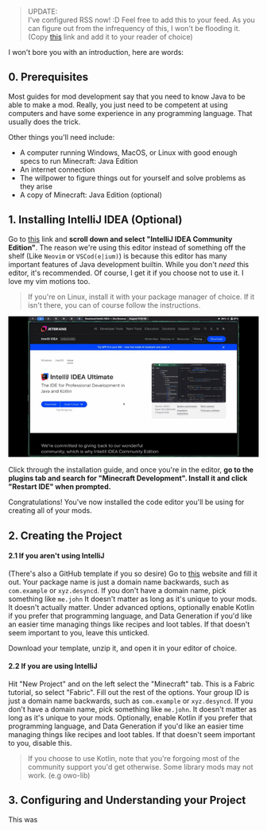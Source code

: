 > UPDATE: <br>
> I've configured RSS now! :D Feel free to add this to your feed. As you can figure out from the infrequency of this, I won't be flooding it. <br>
> (Copy <a href="https://desyncd.xyz/blog/rss.rss">this</a> link and add it to your reader of choice)

I won't bore you with an introduction, here are words:

## 0. Prerequisites
Most guides for mod development say that you need to know Java to be able to make a mod. Really, you just need to be competent at using computers and have some experience in any programming language. That usually does the trick.

Other things you'll need include:

- A computer running Windows, MacOS, or Linux with good enough specs to run Minecraft: Java Edition
- An internet connection
- The willpower to figure things out for yourself and solve problems as they arise
- A copy of Minecraft: Java Edition (optional)

## 1. Installing IntelliJ IDEA (Optional)
Go to [this](https://jetbrains.com/intellij/download) link and **scroll down and select "IntelliJ IDEA Community Edition"**. The reason we're using this editor instead of something off the shelf (Like `Neovim` or `VSCod(e|ium)`) is because this editor has many important features of Java development builtin. While you don't _need_ this editor, it's recommended. Of course, I get it if you choose not to use it. I love my vim motions too.

> If you're on Linux, install it with your package manager of choice. If it isn't there, you can of course follow the instructions.

![Scroll down past the ad for "Ultimate", and download Community Edition.](./blog-assets/install_intellij.gif) 

Click through the installation guide, and once you're in the editor, **go to the plugins tab and search for "Minecraft Development". Install it and click "Restart IDE" when prompted.**

Congratulations! You've now installed the code editor you'll be using for creating all of your mods.

## 2. Creating the Project
#### 2.1 If you aren't using IntelliJ

(There's also a GitHub template if you so desire)
Go to [this](https://fabricmc.net/develop/template/) website and fill it out. Your package name is just a domain name backwards, such as `com.example` or `xyz.desyncd`. If you don't have a domain name, pick something like `me.john` It doesn't matter as long as it's unique to your mods. It doesn't actually matter. Under advanced options, optionally enable Kotlin if you prefer that programming language, and Data Generation if you'd like an easier time managing things like recipes and loot tables. If that doesn't seem important to you, leave this unticked.

Download your template, unzip it, and open it in your editor of choice.
#### 2.2 If you are using IntelliJ

Hit "New Project" and on the left select the "Minecraft" tab. This is a Fabric tutorial, so select "Fabric". Fill out the rest of the options. Your group ID is just a domain name backwards, such as `com.example` or `xyz.desyncd`. If you don't have a domain name, pick something like `me.john`. It doesn't matter as long as it's unique to your mods. Optionally, enable Kotlin if you prefer that programming language, and Data Generation if you'd like an easier time managing things like recipes and loot tables. If that doesn't seem important to you, disable this.

> If you choose to use Kotlin, note that you're forgoing most of the community support you'd get otherwise. Some library mods may not work. (e.g owo-lib)

## 3. Configuring and Understanding your Project
This was 
